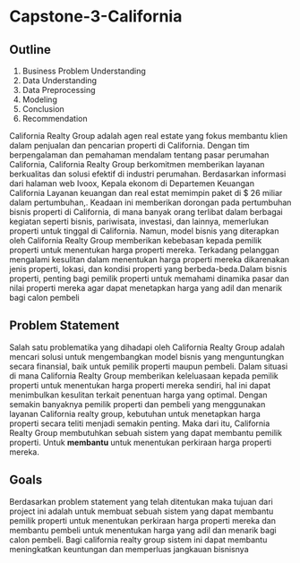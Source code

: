 # Capstone-3-California


## Outline
1. Business Problem Understanding <br>
2. Data Understanding <br>
3. Data Preprocessing <br>
4. Modeling <br>
5. Conclusion <br>
6. Recommendation <br>


California Realty Group adalah agen real estate yang fokus membantu klien dalam penjualan dan pencarian properti di California. Dengan tim berpengalaman dan pemahaman mendalam tentang pasar perumahan California, California Realty Group berkomitmen memberikan layanan berkualitas dan solusi efektif di industri perumahan. Berdasarkan informasi dari halaman web Ivoox, Kepala ekonom di Departemen Keuangan California Layanan keuangan dan real estat memimpin paket di $ 26 miliar dalam pertumbuhan,. Keadaan ini memberikan dorongan pada pertumbuhan bisnis properti di California, di mana banyak orang terlibat dalam berbagai kegiatan seperti bisnis, pariwisata, investasi, dan lainnya, memerlukan properti untuk tinggal di California. Namun, model bisnis yang diterapkan oleh California Realty Group memberikan kebebasan kepada pemilik properti untuk menentukan harga properti mereka. Terkadang pelanggan mengalami kesulitan dalam menentukan harga properti mereka dikarenakan jenis properti, lokasi, dan kondisi properti yang berbeda-beda.Dalam bisnis properti, penting bagi pemilik properti untuk memahami dinamika pasar dan nilai properti mereka agar dapat menetapkan harga yang adil dan menarik bagi calon pembeli


## Problem Statement

Salah satu problematika yang dihadapi oleh California Realty Group adalah mencari solusi untuk mengembangkan model bisnis yang menguntungkan secara finansial, baik untuk pemilik properti maupun pembeli. Dalam situasi di mana California Realty Group memberikan keleluasaan kepada pemilik properti untuk menentukan harga properti mereka sendiri, hal ini dapat menimbulkan kesulitan terkait penentuan harga yang optimal. Dengan semakin banyaknya pemilik properti dan pembeli yang menggunakan layanan California realty group, kebutuhan untuk menetapkan harga properti secara teliti menjadi semakin penting. Maka dari itu, California Realty Group membutuhkan sebuah sistem yang dapat membantu pemilik properti. Untuk <b> membantu</b> untuk menentukan perkiraan harga properti mereka. 

## Goals

Berdasarkan problem statement yang telah ditentukan maka tujuan dari project ini adalah untuk membuat sebuah sistem yang dapat membantu pemilik properti untuk menentukan perkiraan harga properti mereka dan membantu pembeli untuk menentukan harga yang adil dan menarik bagi calon pembeli.
Bagi california realty group sistem ini dapat membantu meningkatkan keuntungan dan memperluas jangkauan bisnisnya
